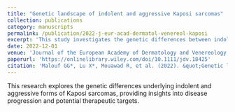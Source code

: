```yaml
---
title: "Genetic landscape of indolent and aggressive Kaposi sarcomas"
collection: publications
category: manuscripts
permalink: /publication/2022-j-eur-acad-dermatol-venereol-kaposi
excerpt: 'This study investigates the genetic differences between indolent and aggressive forms of Kaposi sarcomas.'
date: 2022-12-01
venue: 'Journal of the European Academy of Dermatology and Venereology'
paperurl: 'https://onlinelibrary.wiley.com/doi/10.1111/jdv.18425'
citation: 'Malouf GG*, Lu X*, Mouawad R, et al. (2022). &quot;Genetic landscape of indolent and aggressive Kaposi sarcomas.&quot; <i>J Eur Acad Dermatol Venereol</i>. 36(12):2343-2351.'
---
```


This research explores the genetic differences underlying indolent and aggressive forms of Kaposi sarcomas, providing insights into disease progression and potential therapeutic targets.